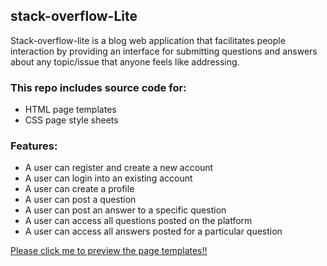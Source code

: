 ## stack-overflow-Lite
Stack-overflow-lite is a blog web application that facilitates people interaction by providing an interface for submitting questions and answers about any topic/issue that anyone feels like addressing.

### This repo includes source code for:
* HTML page templates
* CSS page style sheets

### Features:
* A user can register and create a new account
* A user can login into an existing account
* A user can create a profile
* A user can post a question
* A user can post an answer to a specific question
* A user can access all questions posted on the platform
* A user can access all answers posted for a particular question


[Please click me to preview the page templates!!](https://mkibuuka.github.io/stack-overflow-Lite/UI/index.html) 
